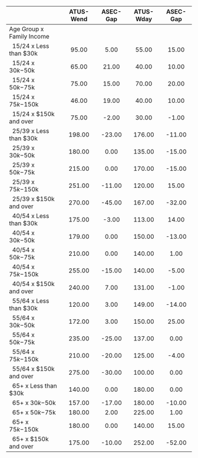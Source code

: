 
|                      |    ATUS-Wend |     ASEC-Gap |    ATUS-Wday |     ASEC-Gap |
| -------------------- | :----------: | :----------: | :----------: | :----------: |
| Age Group x Family Income |              |              |              |              |
| &nbsp;&nbsp;15/24 x Less than $30k |        95.00 |         5.00 |        55.00 |        15.00 |
| &nbsp;&nbsp;15/24 x $30k-$50k |        65.00 |        21.00 |        40.00 |        10.00 |
| &nbsp;&nbsp;15/24 x $50k-$75k |        75.00 |        15.00 |        70.00 |        20.00 |
| &nbsp;&nbsp;15/24 x $75k-$150k |        46.00 |        19.00 |        40.00 |        10.00 |
| &nbsp;&nbsp;15/24 x $150k and over |        75.00 |        -2.00 |        30.00 |        -1.00 |
| &nbsp;&nbsp;25/39 x Less than $30k |       198.00 |       -23.00 |       176.00 |       -11.00 |
| &nbsp;&nbsp;25/39 x $30k-$50k |       180.00 |         0.00 |       135.00 |       -15.00 |
| &nbsp;&nbsp;25/39 x $50k-$75k |       215.00 |         0.00 |       170.00 |       -15.00 |
| &nbsp;&nbsp;25/39 x $75k-$150k |       251.00 |       -11.00 |       120.00 |        15.00 |
| &nbsp;&nbsp;25/39 x $150k and over |       270.00 |       -45.00 |       167.00 |       -32.00 |
| &nbsp;&nbsp;40/54 x Less than $30k |       175.00 |        -3.00 |       113.00 |        14.00 |
| &nbsp;&nbsp;40/54 x $30k-$50k |       179.00 |         0.00 |       150.00 |       -13.00 |
| &nbsp;&nbsp;40/54 x $50k-$75k |       210.00 |         0.00 |       140.00 |         1.00 |
| &nbsp;&nbsp;40/54 x $75k-$150k |       255.00 |       -15.00 |       140.00 |        -5.00 |
| &nbsp;&nbsp;40/54 x $150k and over |       240.00 |         7.00 |       131.00 |        -1.00 |
| &nbsp;&nbsp;55/64 x Less than $30k |       120.00 |         3.00 |       149.00 |       -14.00 |
| &nbsp;&nbsp;55/64 x $30k-$50k |       172.00 |         3.00 |       150.00 |        25.00 |
| &nbsp;&nbsp;55/64 x $50k-$75k |       235.00 |       -25.00 |       137.00 |         0.00 |
| &nbsp;&nbsp;55/64 x $75k-$150k |       210.00 |       -20.00 |       125.00 |        -4.00 |
| &nbsp;&nbsp;55/64 x $150k and over |       275.00 |       -30.00 |       100.00 |         0.00 |
| &nbsp;&nbsp;65+ x Less than $30k |       140.00 |         0.00 |       180.00 |         0.00 |
| &nbsp;&nbsp;65+ x $30k-$50k |       157.00 |       -17.00 |       180.00 |       -10.00 |
| &nbsp;&nbsp;65+ x $50k-$75k |       180.00 |         2.00 |       225.00 |         1.00 |
| &nbsp;&nbsp;65+ x $75k-$150k |       180.00 |         0.00 |       140.00 |        15.00 |
| &nbsp;&nbsp;65+ x $150k and over |       175.00 |       -10.00 |       252.00 |       -52.00 |

